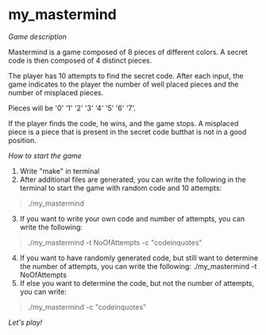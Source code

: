 # my_mastermind

*Game description*

Mastermind is a game composed of 8 pieces of different colors.
A secret code is then composed of 4 distinct pieces.

The player has 10 attempts to find the secret code.
After each input, the game indicates to the player the number of well placed pieces and the number of misplaced pieces.

Pieces will be '0' '1' '2' '3' '4' '5' '6' '7'.

If the player finds the code, he wins, and the game stops.
A misplaced piece is a piece that is present in the secret code butthat is not in a good position.


*How to start the game*

1. Write "make" in terminal
2. After additional files are generated, you can write the following in the terminal to start the game with random code and 10 attempts:
>./my_mastermind
3. If you want to write your own code and number of attempts, you can write the following:
>./my_mastermind -t NoOfAttempts -c "codeinquotes"
4. If you want to have randomly generated code, but still want to determine the number of attempts, you can write the following:
./my_mastermind -t NoOfAttempts
5. If else you want to determine the code, but not the number of attempts, you can write:
>./my_mastermind -c "codeinquotes"

*Let's play!*